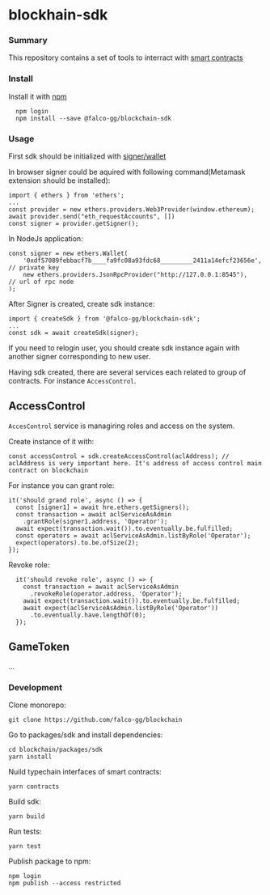# blockhain-sdk

### Summary

This repository contains a set of tools to interract with [smart contracts](https://github.com/falco-gg/blockchain/tree/main/packages/smart-contracts)

### Install

Install it with [npm](https://www.npmjs.com/package/@falco-gg/blockchain-sdk)

```
  npm login
  npm install --save @falco-gg/blockchain-sdk
```

### Usage

First sdk should be initialized with [signer/wallet](https://docs.ethers.io/v5/api/signer/)

In browser signer could be aquired with following command(Metamask extension should be installed):
```
import { ethers } from 'ethers';
...
const provider = new ethers.providers.Web3Provider(window.ethereum);
await provider.send("eth_requestAccounts", [])
const signer = provider.getSigner();
```

In NodeJs application:
```
const signer = new ethers.Wallet(
    '0xdf57089febbacf7b____fa9fc08a93fdc68_________2411a14efcf23656e', // private key
    new ethers.providers.JsonRpcProvider("http://127.0.0.1:8545"),     // url of rpc node
);
```

After Signer is created, create sdk instance:
```
import { createSdk } from '@falco-gg/blockchain-sdk';
...
const sdk = await createSdk(signer);
```
If you need to relogin user, you should create sdk instance again with another signer corresponding to new user.

Having sdk created, there are several services each related to group of contracts. For instance `AccessControl`.

## AccessControl

`AccesControl` service is managiring roles and access on the system.

Create instance of it with:
```
const accessControl = sdk.createAccessControl(aclAddress); // aclAddress is very important here. It's address of access control main contract on blockchain
```

For instance you can grant role:
```
it('should grand role', async () => {
  const [signer1] = await hre.ethers.getSigners();
  const transaction = await aclServiceAsAdmin
    .grantRole(signer1.address, 'Operator');
  await expect(transaction.wait()).to.eventually.be.fulfilled;
  const operators = await aclServiceAsAdmin.listByRole('Operator');
  expect(operators).to.be.ofSize(2);
});
```

Revoke role:
```
  it('should revoke role', async () => {
    const transaction = await aclServiceAsAdmin
      .revokeRole(operator.address, 'Operator');
    await expect(transaction.wait()).to.eventually.be.fulfilled;
    await expect(aclServiceAsAdmin.listByRole('Operator'))
      .to.eventually.have.lengthOf(0);
  });
```



## GameToken
...



### Development

Clone monorepo:
```
git clone https://github.com/falco-gg/blockchain
```

Go to packages/sdk and install dependencies:
```
cd blockchain/packages/sdk
yarn install
```

Nuild typechain interfaces of smart contracts:
```
yarn contracts
```

Build sdk:
```
yarn build
```

Run tests:
```
yarn test
```

Publish package to npm:
```
npm login
npm publish --access restricted
```

